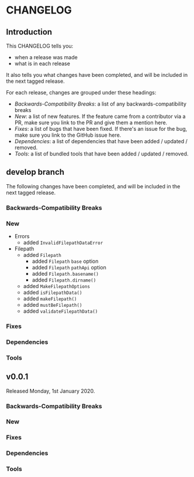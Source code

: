 # CHANGELOG

## Introduction

This CHANGELOG tells you:

* when a release was made
* what is in each release

It also tells you what changes have been completed, and will be included in the next tagged release.

For each release, changes are grouped under these headings:

* _Backwards-Compatibility Breaks_: a list of any backwards-compatibility breaks
* _New_: a list of new features. If the feature came from a contributor via a PR, make sure you link to the PR and give them a mention here.
* _Fixes_: a list of bugs that have been fixed. If there's an issue for the bug, make sure you link to the GitHub issue here.
* _Dependencies_: a list of dependencies that have been added / updated / removed.
* _Tools_: a list of bundled tools that have been added / updated / removed.

## develop branch

The following changes have been completed, and will be included in the next tagged release.

### Backwards-Compatibility Breaks

### New

* Errors
  - added `InvalidFilepathDataError`
* Filepath
  - added `Filepath`
    - added `Filepath` `base` option
    - added `Filepath` `pathApi` option
    - added `Filepath.basename()`
    - added `Filepath.dirname()`
  - added `MakeFilepathOptions`
  - added `isFilepathData()`
  - added `makeFilepath()`
  - added `mustBeFilepath()`
  - added `validateFilepathData()`

### Fixes

### Dependencies

### Tools

## v0.0.1

Released Monday, 1st January 2020.

### Backwards-Compatibility Breaks

### New

### Fixes

### Dependencies

### Tools
